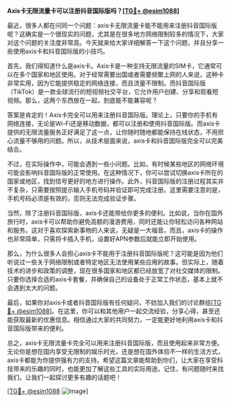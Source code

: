 **Axis卡无限流量卡可以注册抖音国际版吗？[[TG💪+ @esim1088](https://t.me/s/esim1088)]**

最近，很多人都在问同一个问题：axis卡无限流量卡能不能用来注册抖音国际版呢？这确实是一个很现实的问题，尤其是在很多地方网络限制较多的情况下，大家对这个问题的关注度非常高。今天就来给大家详细解答一下这个问题，并且分享一些使用axis卡和抖音国际版的小技巧。

首先，我们得知道什么是axis卡。Axis卡是一种支持无限流量的SIM卡，它通常可以在多个国家和地区使用。对于经常需要出国或者需要频繁上网的人来说，这种卡非常实用，因为它能提供稳定的网络连接，而且流量不限制。而抖音国际版（TikTok）是一款全球流行的短视频社交平台，它允许用户创建、分享和观看短视频。那么，这两个东西放在一起，到底能不能兼容呢？

答案是肯定的！Axis卡完全可以用来注册抖音国际版。理论上，只要你的手机有网络连接，无论是Wi-Fi还是移动数据，都可以注册和使用抖音国际版。而axis卡提供的无限流量服务正好满足了这一点，让你随时随地都能保持在线状态，不用担心流量不够用的问题。所以，从技术层面来说，axis卡和抖音国际版完全可以完美结合。

不过，在实际操作中，可能会遇到一些小问题。比如，有时候某些地区的网络环境可能会影响抖音国际版的正常使用。在这种情况下，你可以尝试切换axis卡所在的国家或地区，找到信号更好的地方进行操作。此外，抖音国际版的注册过程其实并不复杂，只需要按照提示输入手机号码并验证即可完成注册。这里需要注意的是，手机号码必须是有效的，否则无法完成验证步骤。

当然，除了注册抖音国际版，axis卡还能带给你更多的便利。比如说，当你在国外旅行时，axis卡可以帮助你避免高额的漫游费用，同时还能让你轻松访问各种网站和服务。这对于喜欢探索新事物的人来说，无疑是一大福音。而且，axis卡的操作也非常简单，只需将卡插入手机，设置好APN参数后就能立即开始使用。

那么，为什么很多人会担心axis卡不能用于注册抖音国际版呢？这可能是因为他们听说过一些关于网络限制或者特定地区无法使用某些应用的故事。但实际上，随着技术的进步和政策的调整，现在很多国家和地区都已经放宽了对社交媒体的限制。只要你选择合适的axis卡套餐，并确保自己的设备处于正常工作状态，基本上就不会遇到太大的问题。

最后，如果你对axis卡或者抖音国际版有任何疑问，不妨加入我们的讨论群组[[TG💪+ @esim1088](https://t.me/s/esim1088)]。在这里，你可以和其他用户一起交流经验，分享心得，甚至还能获取最新的优惠信息。相信通过大家的共同努力，一定能更好地利用axis卡和抖音国际版带来的便利。

总之，axis卡无限流量卡完全可以用来注册抖音国际版，而且使用起来非常方便。无论你是想在国内享受无限制的娱乐时光，还是想在国外体验不一样的生活方式，axis卡都能为你提供强有力的支持。希望这篇文章能帮助到你们，让大家在享受科技带来的乐趣的同时，也能更加了解这些工具的实际用途。记住，有问题随时来找我们，让我们一起探讨更多有趣的话题吧！

[[TG💪+ @esim1088](https://t.me/s/esim1088) ![Image](https://i.postimg.cc/4NQfJmqS/Snipaste-2025-05-13-00-14-12.png)]